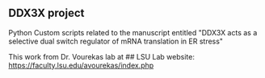 ## DDX3X project
Python Custom scripts related to the manuscript entitled "DDX3X acts as a selective dual switch regulator of mRNA translation in ER stress"


This work from Dr. Vourekas lab at ## LSU
Lab website:
https://faculty.lsu.edu/avourekas/index.php

